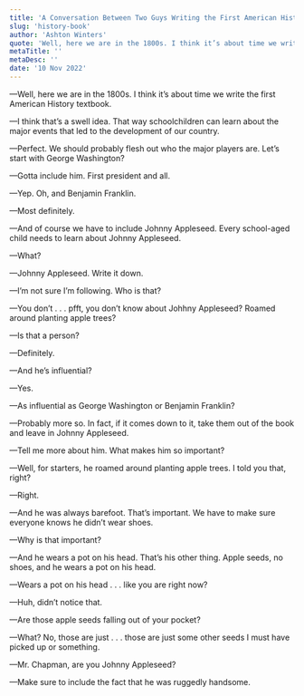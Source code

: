 ```yaml
---
title: 'A Conversation Between Two Guys Writing the First American History Textbook'
slug: 'history-book'
author: 'Ashton Winters'
quote: 'Well, here we are in the 1800s. I think it’s about time we write the first American History textbook. I think that’s a swell idea. That way schoolchildren can learn about the major events that led to the development of our country.'
metaTitle: ''
metaDesc: ''
date: '10 Nov 2022'
---
```


—Well, here we are in the 1800s. I think it’s about time we write the first American History textbook.

—I think that’s a swell idea. That way schoolchildren can learn about the major events that led to the development of our country.

—Perfect. We should probably flesh out who the major players are. Let’s start with George Washington?

—Gotta include him. First president and all.

—Yep. Oh, and Benjamin Franklin.

—Most definitely.

—And of course we have to include Johnny Appleseed. Every school-aged child needs to learn about Johnny Appleseed.

—What?

—Johnny Appleseed. Write it down.

—I’m not sure I’m following. Who is that?

—You don’t . . . pfft, you don’t know about Johhny Appleseed? Roamed around planting apple trees?

—Is that a person?

—Definitely.

—And he’s influential?

—Yes.

—As influential as George Washington or Benjamin Franklin?

—Probably more so. In fact, if it comes down to it, take them out of the book and leave in Johnny Appleseed.

—Tell me more about him. What makes him so important?

—Well, for starters, he roamed around planting apple trees. I told you that, right?

—Right.

—And he was always barefoot. That’s important. We have to make sure everyone knows he didn’t wear shoes.

—Why is that important?

—And he wears a pot on his head. That’s his other thing. Apple seeds, no shoes, and he wears a pot on his head.

—Wears a pot on his head . . . like you are right now?

—Huh, didn’t notice that.

—Are those apple seeds falling out of your pocket?

—What? No, those are just . . . those are just some other seeds I must have picked up or something.

—Mr. Chapman, are you Johnny Appleseed?

—Make sure to include the fact that he was ruggedly handsome.